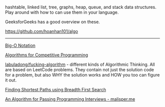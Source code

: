hashtable, linked list, tree, graphs, heap, queue, and stack data structures. Play around with how to can use them in your language. 

GeeksforGeeks has a good overview on these.

https://github.com/hoanhan101/algo

---

[Big-O Notation](https://neetcode.io/courses/lessons/big-o-notation)

[Algorithms for Competitive Programming](https://cp-algorithms.com/)

[labuladong/fucking-algorithm](https://github.com/labuladong/fucking-algorithm/tree/english) - different kinds of Algorithmic Thinking. All are based on LeetCode problems. They contain not just the solution code for a problem, but also WHY the solution works and HOW you too can figure it out.

[Finding Shortest Paths using Breadth First Search](https://medium.com/free-code-camp/exploring-the-applications-and-limits-of-breadth-first-search-to-the-shortest-paths-in-a-weighted-1e7b28b3307)

[An Algorithm for Passing Programming Interviews - malisper.me](https://malisper.me/an-algorithm-for-passing-programming-interviews/)
